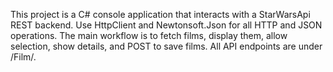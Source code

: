 <!-- Use this file to provide workspace-specific custom instructions to Copilot. For more details, visit https://code.visualstudio.com/docs/copilot/copilot-customization#_use-a-githubcopilotinstructionsmd-file -->

This project is a C# console application that interacts with a StarWarsApi REST backend. Use HttpClient and Newtonsoft.Json for all HTTP and JSON operations. The main workflow is to fetch films, display them, allow selection, show details, and POST to save films. All API endpoints are under /Film/.
